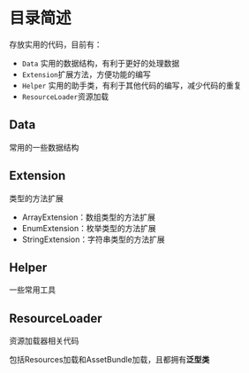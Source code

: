 # 目录简述
存放实用的代码，目前有：
 - `Data` 实用的数据结构，有利于更好的处理数据
 - `Extension`扩展方法，方便功能的编写
 - `Helper` 实用的助手类，有利于其他代码的编写，减少代码的重复
 - `ResourceLoader`资源加载



## Data

常用的一些数据结构

## Extension

类型的方法扩展

- ArrayExtension：数组类型的方法扩展
- EnumExtension：枚举类型的方法扩展
- StringExtension：字符串类型的方法扩展

## Helper

一些常用工具

## ResourceLoader

资源加载器相关代码

包括Resources加载和AssetBundle加载，且都拥有**泛型类**

